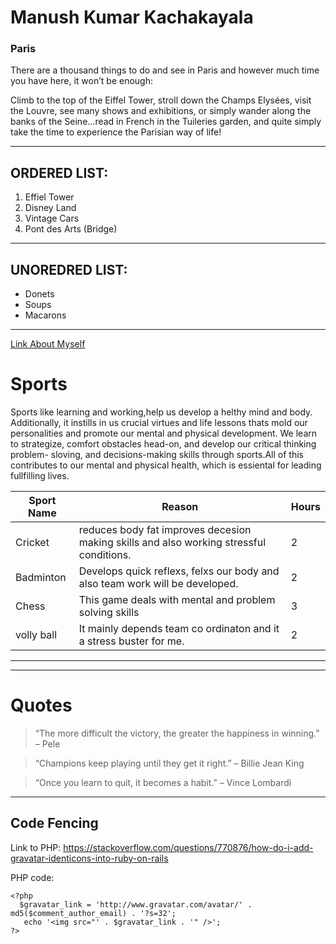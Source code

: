 # Manush Kumar Kachakayala

### Paris

There are a thousand things to do and see in Paris and however much time you have here, it won’t be enough:

Climb to the top of the Eiffel Tower, stroll down the Champs Elysées, visit the Louvre, see many shows and exhibitions, or simply wander along the banks of the Seine...read in French in the Tuileries garden, and quite simply take the time to experience the Parisian way of life!

****
## ORDERED LIST:
1. Effiel Tower
2. Disney Land
3. Vintage Cars
4. Pont des Arts (Bridge)

*****

## UNOREDRED LIST:
   * Donets
   * Soups
   * Macarons

   ******
[Link About Myself](mystats.md)
# Sports
 Sports like learning and working,help us develop a helthy mind and body. Additionally, it instills in us crucial virtues and life lessons thats mold our personalities and promote our mental and physical development. We learn to strategize, comfort obstacles head-on, and develop our critical thinking problem- sloving, and decisions-making skills through sports.All of this contributes to our mental and physical health, which is essiental for leading fullfilling lives.

|Sport Name |Reason|Hours|
|-----------|------|-----|
|Cricket| reduces body fat improves decesion making skills and also working stressful conditions.|2|
|Badminton| Develops quick reflexs, felxs our body and also team work will be developed.|2|
|Chess| This game deals with mental and problem solving skills|3|
|volly ball| It mainly depends team co ordinaton and it a stress buster for me.|2|

****
****

# Quotes
>“The more difficult the victory, the greater the happiness in winning.” – Pele

>“Champions keep playing until they get it right.” – Billie Jean King

>“Once you learn to quit, it becomes a habit.” – Vince Lombardi

****


## Code Fencing

Link to PHP:
https://stackoverflow.com/questions/770876/how-do-i-add-gravatar-identicons-into-ruby-on-rails

PHP code:
``````
<?php
  $gravatar_link = 'http://www.gravatar.com/avatar/' . md5($comment_author_email) . '?s=32';
   echo '<img src="' . $gravatar_link . '" />';
?>




